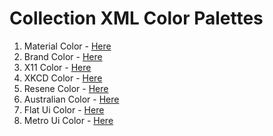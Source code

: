 # Collection XML Color Palettes


1. Material Color - [Here](https://github.com/afiqiqmal/Android-Color/blob/master/mc-color.xml)
2. Brand Color    - [Here](https://github.com/afiqiqmal/Android-Color/blob/master/brand-color.xml)
3. X11 Color      - [Here](https://github.com/afiqiqmal/Android-Color/blob/master/x11-color.xml)
4. XKCD Color     - [Here](https://github.com/afiqiqmal/Android-Color/blob/master/xkcd-color.xml)
5. Resene Color   - [Here](https://github.com/afiqiqmal/Android-Color/blob/master/resene-color.xml)
6. Australian Color - [Here](https://github.com/afiqiqmal/Android-Color/blob/master/aust-color.xml)
7. Flat Ui Color  - [Here](https://github.com/afiqiqmal/Android-Color/blob/master/metro-color.xml)
8. Metro Ui Color - [Here](https://github.com/afiqiqmal/Android-Color/blob/master/metro-color.xml)
